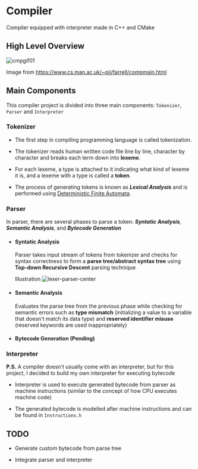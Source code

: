 # Compiler
Compiler equipped with interpreter made in C++ and CMake

## High Level Overview

![cmpgif01](https://user-images.githubusercontent.com/69248457/192213074-a8aaf576-a59c-4fd6-b7b1-925bf54c3a14.gif)

Image from https://www.cs.man.ac.uk/~pjj/farrell/compmain.html

## Main Components
This compiler project is divided into three main components: `Tokenizer`, `Parser` and `Interpreter`

### Tokenizer
- The first step in compiling programming language is called tokenization. 

- The tokenizer reads human written code file line by line, character by character and breaks each term down into **lexeme**. 

- For each lexeme, a type is attached to it indicating what kind of lexeme it is, and a lexeme with a type is called a **token**.

- The process of generating tokens is known as ***Lexical Analysis*** and is performed using [Deterministic Finite Automata](https://en.wikipedia.org/wiki/Deterministic_finite_automaton).

### Parser
In parser, there are several phases to parse a token: ***Syntatic Analysis***, ***Semantic Analysis***, and ***Bytecode Generation***

* #### Syntatic Analysis
  Parser takes input stream of tokens from tokenizer and checks for syntax correctness to form a **parse tree/abstract syntax tree** using **Top-down Recursive Descent** parsing technique
  
  Illustration
![lexer-parser-center](https://user-images.githubusercontent.com/69248457/192459457-9d013781-38e0-4891-b89f-8beee8bf626d.png)


* #### Semantic Analysis
  Evaluates the parse tree from the previous phase while checking for semantic errors such as **type mismatch** (initializing a value to a variable that doesn't match its data type) and **reserved identifier misuse** (reserved keywords are used inappropriately)

* #### Bytecode Generation (Pending)

### Interpreter
**P.S.** A compiler doesn't usually come with an interpreter, but for this project, I decided to build my own interpreter for executing bytecode
- Interpreter is used to execute generated bytecode from parser as machine instructions (similar to the concept of how CPU executes machine code)

- The generated bytecode is modelled after machine instructions and can be found in `Instructions.h`

## TODO
- Generate custom bytecode from parse tree

- Integrate parser and interpreter
  
    
 
  

